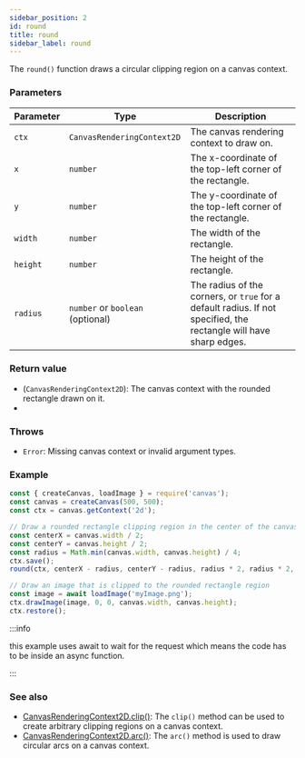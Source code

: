 ```yaml
---
sidebar_position: 2
id: round
title: round
sidebar_label: round
---
```


The `round()` function draws a circular clipping region on a canvas context.

### Parameters

| Parameter | Type                             | Description                                                                                                   |
| --------- | -------------------------------- | ------------------------------------------------------------------------------------------------------------- |
| `ctx`     | `CanvasRenderingContext2D`       | The canvas rendering context to draw on.                                                                       |
| `x`       | `number`                          | The x-coordinate of the top-left corner of the rectangle.                                                     |
| `y`       | `number`                          | The y-coordinate of the top-left corner of the rectangle.                                                     |
| `width`   | `number`                          | The width of the rectangle.                                                                                    |
| `height`  | `number`                          | The height of the rectangle.                                                                                   |
| `radius`  | `number` or `boolean` (optional)  | The radius of the corners, or `true` for a default radius. If not specified, the rectangle will have sharp edges. |


### Return value

- (`CanvasRenderingContext2D`): The canvas context with the rounded rectangle drawn on it.
- 
### Throws

- `Error`: Missing canvas context or invalid argument types.

### Example

```js
const { createCanvas, loadImage } = require('canvas');
const canvas = createCanvas(500, 500);
const ctx = canvas.getContext('2d');

// Draw a rounded rectangle clipping region in the center of the canvas
const centerX = canvas.width / 2;
const centerY = canvas.height / 2;
const radius = Math.min(canvas.width, canvas.height) / 4;
ctx.save();
round(ctx, centerX - radius, centerY - radius, radius * 2, radius * 2, 10);

// Draw an image that is clipped to the rounded rectangle region
const image = await loadImage('myImage.png');
ctx.drawImage(image, 0, 0, canvas.width, canvas.height);
ctx.restore();
```
:::info

this example uses await to wait for the request which means the code has to be inside an async function.

:::
### See also

- [CanvasRenderingContext2D.clip()](https://developer.mozilla.org/en-US/docs/Web/API/CanvasRenderingContext2D/clip): The `clip()` method can be used to create arbitrary clipping regions on a canvas context.
- [CanvasRenderingContext2D.arc()](https://developer.mozilla.org/en-US/docs/Web/API/CanvasRenderingContext2D/arc): The `arc()` method is used to draw circular arcs on a canvas context.
